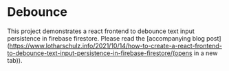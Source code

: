 # Debounce

This project demonstrates a react frontend to debounce text input persistence in firebase firestore. Please read the [accompanying blog post](https://www.lotharschulz.info/2021/10/14/how-to-create-a-react-frontend-to-debounce-text-input-persistence-in-firebase-firestore/(opens in a new tab)).
